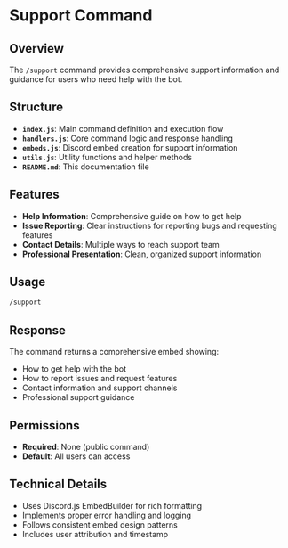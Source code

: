 # Support Command

## Overview

The `/support` command provides comprehensive support information and guidance for users who need help with the bot.

## Structure

- **`index.js`**: Main command definition and execution flow
- **`handlers.js`**: Core command logic and response handling
- **`embeds.js`**: Discord embed creation for support information
- **`utils.js`**: Utility functions and helper methods
- **`README.md`**: This documentation file

## Features

- **Help Information**: Comprehensive guide on how to get help
- **Issue Reporting**: Clear instructions for reporting bugs and requesting features
- **Contact Details**: Multiple ways to reach support team
- **Professional Presentation**: Clean, organized support information

## Usage

```bash
/support
```

## Response

The command returns a comprehensive embed showing:

- How to get help with the bot
- How to report issues and request features
- Contact information and support channels
- Professional support guidance

## Permissions

- **Required**: None (public command)
- **Default**: All users can access

## Technical Details

- Uses Discord.js EmbedBuilder for rich formatting
- Implements proper error handling and logging
- Follows consistent embed design patterns
- Includes user attribution and timestamp
